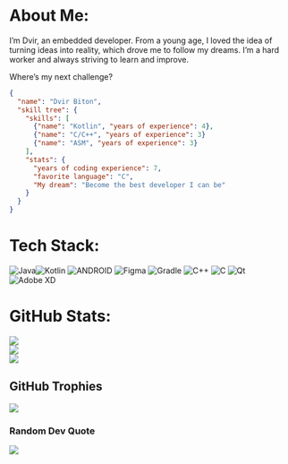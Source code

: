 # About Me:

I’m Dvir, an embedded developer.
From a young age, I loved the idea of turning ideas into reality,
which drove me to follow my dreams.
I’m a hard worker and always striving to learn and improve.

Where’s my next challenge?

```json
{
  "name": "Dvir Biton",
  "skill tree": {
    "skills": [
      {"name": "Kotlin", "years of experience": 4},
      {"name": "C/C++", "years of experience": 3}
      {"name": "ASM", "years of experience": 3}
    ],
    "stats": {
      "years of coding experience": 7,
      "favorite language": "C",
      "My dream": "Become the best developer I can be"
    }
  }
}
```

# Tech Stack:
![Java](https://img.shields.io/badge/java-%23ED8B00.svg?style=for-the-badge&logo=openjdk&logoColor=white)![Kotlin](https://img.shields.io/badge/kotlin-%230095D5.svg?style=for-the-badge&logo=kotlin&logoColor=white) ![ANDROID](https://img.shields.io/badge/android-%2320232a.svg?style=for-the-badge&logo=android&logoColor=%a4c639) ![Figma](https://img.shields.io/badge/figma-%23F24E1E.svg?style=for-the-badge&logo=figma&logoColor=white) ![Gradle](https://img.shields.io/badge/Gradle-02303A.svg?style=for-the-badge&logo=Gradle&logoColor=white) ![C++](https://img.shields.io/badge/c++-%2300599C.svg?style=for-the-badge&logo=c%2B%2B&logoColor=white) ![C](https://img.shields.io/badge/c-%2300599C.svg?style=for-the-badge&logo=c&logoColor=white) ![Qt](https://img.shields.io/badge/Qt-%23217346.svg?style=for-the-badge&logo=Qt&logoColor=white) ![Adobe XD](https://img.shields.io/badge/Adobe%20XD-470137?style=for-the-badge&logo=Adobe%20XD&logoColor=#FF61F6)

# GitHub Stats:
![](https://github-readme-stats.vercel.app/api?username=dvir-biton&show_icons=true&theme=radical)<br/>
![](https://github-readme-streak-stats.herokuapp.com/?user=dvir-biton&theme=dark&hide_border=false)<br/>
![](https://github-readme-stats.vercel.app/api/top-langs/?username=dvir-biton&theme=dark&hide_border=false&include_all_commits=true&count_private=false&layout=compact)

## GitHub Trophies
![](https://github-profile-trophy.vercel.app/?username=dvir-biton&theme=radical&no-frame=false&no-bg=true&margin-w=4)

### Random Dev Quote
![](https://quotes-github-readme.vercel.app/api?type=horizontal&theme=radical)

